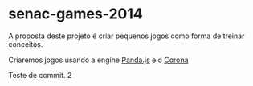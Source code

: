 ﻿senac-games-2014
================

A proposta deste projeto é criar pequenos jogos como forma de treinar conceitos.

Criaremos jogos usando a engine [Panda.js](http://www.pandajs.net) e o [Corona](http://coronalabs.com/)

Teste de commit. 2

